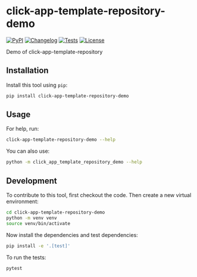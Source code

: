 # click-app-template-repository-demo

[![PyPI](https://img.shields.io/pypi/v/click-app-template-repository-demo.svg)](https://pypi.org/project/click-app-template-repository-demo/)
[![Changelog](https://img.shields.io/github/v/release/simonw/click-app-template-repository-demo?include_prereleases&label=changelog)](https://github.com/simonw/click-app-template-repository-demo/releases)
[![Tests](https://github.com/simonw/click-app-template-repository-demo/actions/workflows/test.yml/badge.svg)](https://github.com/simonw/click-app-template-repository-demo/actions/workflows/test.yml)
[![License](https://img.shields.io/badge/license-Apache%202.0-blue.svg)](https://github.com/simonw/click-app-template-repository-demo/blob/master/LICENSE)

Demo of click-app-template-repository

## Installation

Install this tool using `pip`:
```bash
pip install click-app-template-repository-demo
```
## Usage

For help, run:
```bash
click-app-template-repository-demo --help
```
You can also use:
```bash
python -m click_app_template_repository_demo --help
```
## Development

To contribute to this tool, first checkout the code. Then create a new virtual environment:
```bash
cd click-app-template-repository-demo
python -m venv venv
source venv/bin/activate
```
Now install the dependencies and test dependencies:
```bash
pip install -e '.[test]'
```
To run the tests:
```bash
pytest
```
